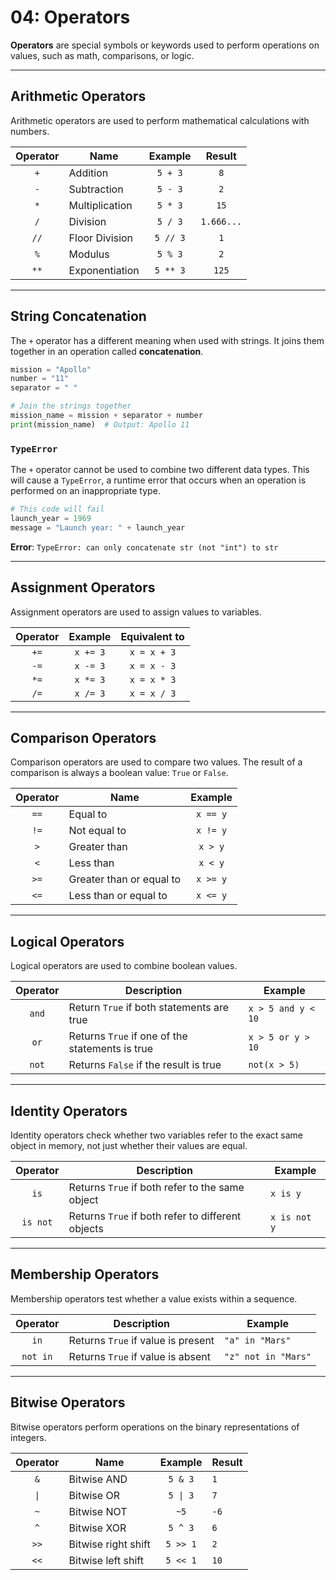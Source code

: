 # 04: Operators

**Operators** are special symbols or keywords used to perform operations on values, such as math, comparisons, or logic.

---

## Arithmetic Operators

Arithmetic operators are used to perform mathematical calculations with numbers.

| Operator | Name           | Example  |   Result   |
| :------: | -------------- | :------: | :--------: |
|   `+`    | Addition       | `5 + 3`  |    `8`     |
|   `-`    | Subtraction    | `5 - 3`  |    `2`     |
|   `*`    | Multiplication | `5 * 3`  |    `15`    |
|   `/`    | Division       | `5 / 3`  | `1.666...` |
|   `//`   | Floor Division | `5 // 3` |    `1`     |
|   `%`    | Modulus        | `5 % 3`  |    `2`     |
|   `**`   | Exponentiation | `5 ** 3` |   `125`    |

---

## String Concatenation

The `+` operator has a different meaning when used with strings. It joins them together in an operation called **concatenation**.

```python
mission = "Apollo"
number = "11"
separator = " "

# Join the strings together
mission_name = mission + separator + number
print(mission_name)  # Output: Apollo 11
```

### `TypeError`

The `+` operator cannot be used to combine two different data types. This will cause a `TypeError`, a runtime error that occurs when an operation is performed on an inappropriate type.

```python
# This code will fail
launch_year = 1969
message = "Launch year: " + launch_year
```

**Error**: `TypeError: can only concatenate str (not "int") to str`

---

## Assignment Operators

Assignment operators are used to assign values to variables.

| Operator | Example  | Equivalent to |
| :------: | :------: | :-----------: |
|   `+=`   | `x += 3` |  `x = x + 3`  |
|   `-=`   | `x -= 3` |  `x = x - 3`  |
|   `*=`   | `x *= 3` |  `x = x * 3`  |
|   `/=`   | `x /= 3` |  `x = x / 3`  |

---

## Comparison Operators

Comparison operators are used to compare two values. The result of a comparison is always a boolean value: `True` or `False`.

| Operator | Name                     | Example  |
| :------: | ------------------------ | :------: |
|   `==`   | Equal to                 | `x == y` |
|   `!=`   | Not equal to             | `x != y` |
|   `>`    | Greater than             | `x > y`  |
|   `<`    | Less than                | `x < y`  |
|   `>=`   | Greater than or equal to | `x >= y` |
|   `<=`   | Less than or equal to    | `x <= y` |

---

## Logical Operators

Logical operators are used to combine boolean values.

| Operator | Description                                     | Example            |
| :------: | ----------------------------------------------- | ------------------ |
|  `and`   | Return `True` if both statements are true       | `x > 5 and y < 10` |
|   `or`   | Returns `True` if one of the statements is true | `x > 5 or y > 10`  |
|  `not`   | Returns `False` if the result is true           | `not(x > 5)`       |

---

## Identity Operators

Identity operators check whether two variables refer to the exact same object in memory, not just whether their values are equal.


| Operator | Description                                        | Example      |
| :------: | -------------------------------------------------- | ------------ |
|   `is`   | Returns `True` if both refer to the same object    | `x is y`     |
| `is not` | Returns `True` if both  refer to different objects | `x is not y` |

---

## Membership Operators

Membership operators test whether a value exists within a sequence.

| Operator | Description                        | Example             |
| :------: | ---------------------------------- | ------------------- |
|   `in`   | Returns `True` if value is present | `"a" in "Mars"`     |
| `not in` | Returns `True` if value is absent  | `"z" not in "Mars"` |

---

## Bitwise Operators

Bitwise operators perform operations on the binary representations of integers.

| Operator | Name                | Example  | Result |
| :------: | ------------------- | :------: | ------ |
|   `&`    | Bitwise AND         | `5 & 3`  | `1`    |
|   `\|`   | Bitwise OR          | `5 \| 3` | `7`    |
|   `~`    | Bitwise NOT         |   `~5`   | `-6`   |
|   `^`    | Bitwise XOR         | `5 ^ 3`  | `6`    |
|   `>>`   | Bitwise right shift | `5 >> 1` | `2`    |
|   `<<`   | Bitwise left shift  | `5 << 1` | `10`   |
